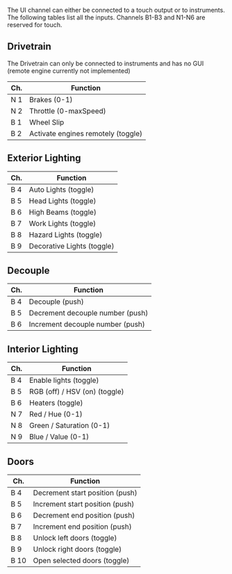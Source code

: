 
The UI channel can either be connected to a touch output or to instruments.
The following tables list all the inputs.
Channels B1-B3 and N1-N6 are reserved for touch.

## Drivetrain

The Drivetrain can only be connected to instruments and has no GUI
(remote engine currently not implemented)

| Ch. | Function                           |
|-----|------------------------------------|
| N 1 | Brakes (0-1)                       |
| N 2 | Throttle (0-maxSpeed)              |
| B 1 | Wheel Slip                         |
| B 2 | Activate engines remotely (toggle) |

## Exterior Lighting

| Ch. | Function                   |
|-----|----------------------------|
| B 4 | Auto Lights (toggle)       |
| B 5 | Head Lights (toggle)       |
| B 6 | High Beams (toggle)        |
| B 7 | Work Lights (toggle)       |
| B 8 | Hazard Lights (toggle)     |
| B 9 | Decorative Lights (toggle) |

## Decouple

| Ch. | Function                         |
|-----|----------------------------------|
| B 4 | Decouple (push)                  |
| B 5 | Decrement decouple number (push) |
| B 6 | Increment decouple number (push) |

## Interior Lighting

| Ch. | Function                      |
|-----|-------------------------------|
| B 4 | Enable lights (toggle)        |
| B 5 | RGB (off) / HSV (on) (toggle) |
| B 6 | Heaters (toggle)              |
| N 7 | Red / Hue (0-1)               |
| N 8 | Green / Saturation (0-1)      |
| N 9 | Blue / Value (0-1)            |

## Doors

| Ch.  | Function                        |
|------|---------------------------------|
| B 4  | Decrement start position (push) |
| B 5  | Increment start position (push) |
| B 6  | Decrement end position (push)   |
| B 7  | Increment end position (push)   |
| B 8  | Unlock left doors (toggle)      |
| B 9  | Unlock right doors (toggle)     |
| B 10 | Open selected doors (toggle)    |